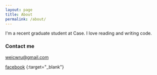 ```yaml
---
layout: page
title: About
permalink: /about/
---
```


I'm a recent graduate student at Case. I love reading and writing code. 

### Contact me

[weicwru@gmail.com](mailto:weicwru@gmail.com)

[facebook](http://www.facebook.com/wxwcase) {:target="_blank"}

